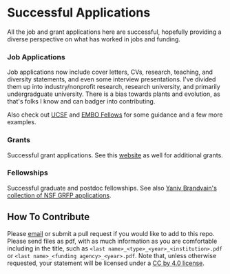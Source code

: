 # Successful Applications

All the job and grant applications here are successful, hopefully providing a diverse perspective on what has worked in jobs and funding.

### Job Applications

Job applications now include cover letters, CVs, research, teaching, and diversity statements, and even some interview presentations. 
I've divided them up into industry/nonprofit research, research university, and primarily undergradguate university.
There is a bias towards plants and evolution, as that's folks I know and can badger into contributing. 

Also check out [UCSF](https://career.ucsf.edu/gsp/cvs-resumes-cover-letters#Sample-resumes) and [EMBO Fellows](https://www.embl.org/about/info/embl-fellows-career-service/info-resources/job-applications/#vf-tabs__section-c3642e1b-1236-4982-910c-87fc1084ccc9) for some guidance and a few more examples. 

### Grants

Successful grant applications. See this [website](https://www.ogrants.org/) as well for additional grants.


### Fellowships
Successful graduate and postdoc fellowships.  See also [Yaniv Brandvain's collection of NSF GRFP applications](https://github.com/ybrandvain/GRFP).

## How To Contribute

Please [email](mailto:rossibarra@ucdavis.edu) or submit a pull request if you would like to add  to this repo.
Please send files as pdf, with as much information as you are comfortable including in the title, such as `<last name>_<type>_<year>_<institution>.pdf` or `<last name>_<funding agency>_<year>.pdf`.
Note that, unless otherwise requested, your statement will be licensed under a [CC by 4.0 license](http://creativecommons.org/licenses/by/4.0/).

